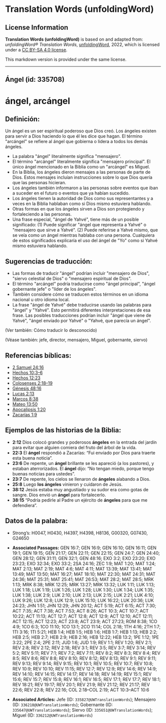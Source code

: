 # Translation Words (unfoldingWord)

## License Information

**Translation Words (unfoldingWord)** is based on and adapted from: _unfoldingWord® Translation Words_, [unfoldingWord](https://unfoldingword.org/utw), 2022, which is licensed under a [CC BY-SA 4.0 license](https://creativecommons.org/licenses/by-sa/4.0/legalcode.en).

This markdown version is provided under the same license.



--------------------------------

## Ángel (id: 335708)

ángel, arcángel
===============

Definición:
-----------

Un ángel es un ser espiritual poderoso que Dios creó. Los ángeles existen para servir a Dios haciendo lo que él les dice que hagan. El término "arcángel" se refiere al ángel que gobierna o lidera a todos los demás ángeles.

* La palabra "ángel" literalmente significa "mensajero".
* El término "arcángel" literalmente significa "mensajero principal". El único ángel mencionado en la Biblia como un "arcángel" es Miguel.
* En la Biblia, los ángeles dieron mensajes a las personas de parte de Dios. Estos mensajes incluían instrucciones sobre lo que Dios quería que las personas hicieran.
* Los ángeles también informaron a las personas sobre eventos que iban a suceder en el futuro o eventos que ya habían sucedido.
* Los ángeles tienen la autoridad de Dios como sus representantes y a veces en la Biblia hablaban como si Dios mismo estuviera hablando.
* Otras formas en que los ángeles sirven a Dios son protegiendo y fortaleciendo a las personas.
* Una frase especial, "ángel de Yahvé", tiene más de un posible significado: (1\) Puede significar "ángel que representa a Yahvé" o "mensajero que sirve a Yahvé". (2\) Puede referirse a Yahvé mismo, que se veía como un ángel mientras hablaba con una persona. Cualquiera de estos significados explicaría el uso del ángel de "Yo" como si Yahvé mismo estuviera hablando.

Sugerencias de traducción:
--------------------------

* Las formas de traducir "ángel" podrían incluir "mensajero de Dios", "siervo celestial de Dios" o "mensajero espiritual de Dios".
* El término "arcángel" podría traducirse como "ángel principal", "ángel gobernante jefe" o "líder de los ángeles".
* También considere cómo se traducen estos términos en un idioma nacional u otro idioma local.
* La frase "ángel de Yahvé" debe traducirse usando las palabras para "ángel" y "Yahvé". Esto permitirá diferentes interpretaciones de esa frase. Las posibles traducciones podrían incluir "ángel que viene de Yahvé", "ángel enviado por Yahvé" o "Yahvé, que parecía un ángel".

(Ver también: Cómo traducir lo desconocido)

(Véase también: jefe, director, mensajero, Miguel, gobernante, siervo)

Referencias bíblicas:
---------------------

* [2 Samuel 24:16](https://ref.ly/2Sam24:16)
* [Hechos 10:3–6](https://ref.ly/Acts10:3-Acts10:6)
* [Hechos 12:23](https://ref.ly/Acts12:23)
* [Colosenses 2:18–19](https://ref.ly/Col2:18-Col2:19)
* [Génesis 48:16](https://ref.ly/Gen48:16)
* [Lucas 2:13](https://ref.ly/Luke2:13)
* [Marcos 8:38](https://ref.ly/Mark8:38)
* [Mateo 13:50](https://ref.ly/Matt13:50)
* [Apocalipsis 1:20](https://ref.ly/Rev1:20)
* [Zacarías 1:9](https://ref.ly/Zech1:9)

Ejemplos de las historias de la Biblia:
---------------------------------------

* **2:12** Dios colocó grandes y poderosos **ángeles** en la entrada del jardín para evitar que alguien comiera del fruto del árbol de la vida.
* **22:3** El **ángel** respondió a Zacarías: “Fui enviado por Dios para traerte esta buena noticia”.
* **23:6** De repente, un **ángel** brillante se les apareció (a los pastores), y estaban aterrorizados. El **ángel** dijo: “No tengan miedo, porque tengo buenas noticias para ustedes”.
* **23:7** De repente, los cielos se llenaron de **ángeles** alabando a Dios.
* **25:8** Luego **los ángeles** vinieron y cuidaron de Jesús.
* **38:12** Jesús estaba muy angustiado y su sudor era como gotas de sangre. Dios envió un **ángel** para fortalecerlo.
* **38:15** “Podría pedirle al Padre un ejército de **ángeles** para que me defendiera”.

Datos de la palabra:
--------------------

* Strong’s: H0047, H0430, H4397, H4398, H8136, G00320, G07430, G24650

* **Associated Passages:** GEN 16:7; GEN 16:9; GEN 16:10; GEN 16:11; GEN 19:1; GEN 19:15; GEN 21:17; GEN 22:11; GEN 22:15; GEN 24:7; GEN 24:40; GEN 28:12; GEN 31:11; GEN 32:1; GEN 48:16; EXO 3:2; EXO 23:20; EXO 23:23; EXO 32:34; EXO 33:2; 2SA 24:16; ZEC 1:9; MAT 1:20; MAT 1:24; MAT 2:13; MAT 2:19; MAT 4:6; MAT 4:11; MAT 13:39; MAT 13:41; MAT 13:49; MAT 13:50; MAT 16:27; MAT 18:10; MAT 22:30; MAT 24:31; MAT 24:36; MAT 25:31; MAT 25:41; MAT 26:53; MAT 28:2; MAT 28:5; MRK 1:13; MRK 8:38; MRK 12:25; MRK 13:27; MRK 13:32; LUK 1:11; LUK 1:13; LUK 1:18; LUK 1:19; LUK 1:26; LUK 1:28; LUK 1:30; LUK 1:34; LUK 1:35; LUK 1:38; LUK 2:9; LUK 2:10; LUK 2:13; LUK 2:15; LUK 2:21; LUK 4:10; LUK 9:26; LUK 12:8; LUK 12:9; LUK 15:10; LUK 16:22; LUK 20:36; LUK 24:23; JHN 1:51; JHN 12:29; JHN 20:12; ACT 5:19; ACT 6:15; ACT 7:30; ACT 7:35; ACT 7:38; ACT 7:53; ACT 8:26; ACT 10:3; ACT 10:7; ACT 10:22; ACT 11:13; ACT 12:7; ACT 12:8; ACT 12:9; ACT 12:10; ACT 12:11; ACT 12:15; ACT 12:23; ACT 23:8; ACT 23:9; ACT 27:23; ROM 8:38; 1CO 4:9; 1CO 6:3; 1CO 11:10; 1CO 13:1; 2CO 11:14; COL 2:18; 1TH 4:16; 2TH 1:7; 1TI 3:16; 1TI 5:21; HEB 1:4; HEB 1:5; HEB 1:6; HEB 1:7; HEB 1:13; HEB 2:2; HEB 2:5; HEB 2:7; HEB 2:9; HEB 2:16; HEB 12:22; HEB 13:2; 1PE 1:12; 1PE 3:22; 2PE 2:4; 2PE 2:11; JUD 1:6; JUD 1:9; REV 1:1; REV 1:20; REV 2:1; REV 2:8; REV 2:12; REV 2:18; REV 3:1; REV 3:5; REV 3:7; REV 3:14; REV 5:2; REV 5:11; REV 7:1; REV 7:2; REV 7:11; REV 8:2; REV 8:3; REV 8:4; REV 8:5; REV 8:6; REV 8:8; REV 8:10; REV 8:12; REV 8:13; REV 9:1; REV 9:11; REV 9:13; REV 9:14; REV 9:15; REV 10:1; REV 10:5; REV 10:7; REV 10:8; REV 10:9; REV 10:10; REV 11:15; REV 12:7; REV 12:9; REV 14:6; REV 14:9; REV 14:10; REV 14:15; REV 14:17; REV 14:18; REV 14:19; REV 15:1; REV 15:6; REV 15:7; REV 15:8; REV 16:1; REV 16:5; REV 17:1; REV 17:7; REV 18:1; REV 18:21; REV 19:17; REV 20:1; REV 21:9; REV 21:12; REV 21:17; REV 22:6; REV 22:8; REV 22:16; COL 2:18–COL 2:19; ACT 10:3–ACT 10:6
* **Associated Articles:** Jefe (ID: `335827@UWTranslationWords`); Mensajero (ID: `336210@UWTranslationWords`); Gobernante (ID: `335647@UWTranslationWords`); Siervo (ID: `335651@UWTranslationWords`); Miguel (ID: `336212@UWTranslationWords`)

